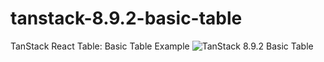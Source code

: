 # tanstack-8.9.2-basic-table
TanStack React Table: Basic Table Example
![TanStack 8.9.2 Basic Table](https://awesomescreenshot.s3.amazonaws.com/image/4609321/40744447-218dc416e79db9a3e34dfa48926a91d5.png?X-Amz-Algorithm=AWS4-HMAC-SHA256&X-Amz-Credential=AKIAJSCJQ2NM3XLFPVKA%2F20230614%2Fus-east-1%2Fs3%2Faws4_request&X-Amz-Date=20230614T123516Z&X-Amz-Expires=28800&X-Amz-SignedHeaders=host&X-Amz-Signature=2a84ef6f7e36b593a8d23de35eb5fde20f7844fbc1448a1482f857a8877582f8)
